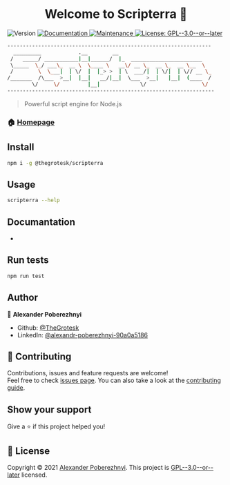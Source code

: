 <h1 align="center">Welcome to Scripterra 👋</h1>

<p>
  <img alt="Version" src="https://img.shields.io/badge/version-0.0.2-blue.svg?cacheSeconds=2592000" />
  <a href="https://github.com/TheGrotesk/scripterra#readme" target="_blank">
    <img alt="Documentation" src="https://img.shields.io/badge/documentation-yes-brightgreen.svg" />
  </a>
  <a href="https://github.com/TheGrotesk/scripterra/graphs/commit-activity" target="_blank">
    <img alt="Maintenance" src="https://img.shields.io/badge/Maintained%3F-yes-green.svg" />
  </a>
  <a href="https://github.com/TheGrotesk/scripterra/blob/master/LICENSE" target="_blank">
    <img alt="License: GPL--3.0--or--later" src="https://img.shields.io/github/license/TheGrotesk/Scripterra" />
  </a>
</p>

```sh
------------------------------------------------------------------
  _________            .__        __
 /   _____/ ___________|__|______/  |_  _______________________
 \_____  \_/ ___\_  __ \  \____ \   __\/ __ \_  __ \_  __ \__  \
 /        \  \___|  | \/  |  |_> >  | \  ___/|  | \/|  | \// __ \_
/_______  /\___  >__|  |__|   __/|__|  \___  >__|   |__|  (____  /
        \/     \/         |__|             \/                  \/
-------------------------------------------------------------------
```

> Powerful script engine for Node.js


### 🏠 [Homepage](https://github.com/TheGrotesk/scripterra#readme)

## Install

```sh
npm i -g @thegrotesk/scripterra
```

## Usage

```sh
scripterra --help
```

## Documantation

* 

## Run tests

```sh
npm run test
```

## Author

👤 **Alexander Poberezhnyi**

* Github: [@TheGrotesk](https://github.com/TheGrotesk)
* LinkedIn: [@alexandr-poberezhnyi-90a0a5186](https://linkedin.com/in/alexandr-poberezhnyi-90a0a5186)

## 🤝 Contributing

Contributions, issues and feature requests are welcome!<br />Feel free to check [issues page](https://github.com/TheGrotesk/scripterra/issues). You can also take a look at the [contributing guide](https://github.com/TheGrotesk/scripterra/blob/master/CONTRIBUTING.md).

## Show your support

Give a ⭐️ if this project helped you!

## 📝 License

Copyright © 2021 [Alexander Poberezhnyi](https://github.com/TheGrotesk).
This project is [GPL--3.0--or--later](https://github.com/TheGrotesk/scripterra/blob/master/LICENSE) licensed.